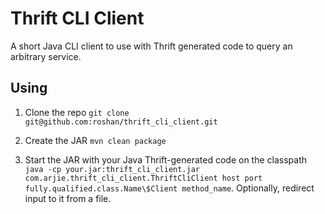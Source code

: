 # Thrift CLI Client

A short Java CLI client to use with Thrift generated code to query an arbitrary service.

## Using

1. Clone the repo `git clone git@github.com:roshan/thrift_cli_client.git`

2. Create the JAR `mvn clean package`

3. Start the JAR with your Java Thrift-generated code on the classpath `java -cp your.jar:thrift_cli_client.jar com.arjie.thrift_cli_client.ThriftCliClient host port fully.qualified.class.Name\$Client method_name`. Optionally, redirect input to it from a file.

